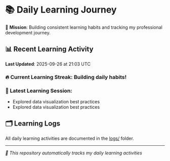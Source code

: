 # 📚 Daily Learning Journey

🎯 **Mission**: Building consistent learning habits and tracking my professional development journey.

## 📊 Recent Learning Activity

**Last Updated**: 2025-09-26 at 21:03 UTC

### 🔥 Current Learning Streak: Building daily habits!

### 📝 Latest Learning Session:
- Explored data visualization best practices
- Explored data visualization best practices

## 🗂️ Learning Logs

All daily learning activities are documented in the [logs/](./logs/) folder.

---
*🤖 This repository automatically tracks my daily learning activities*
